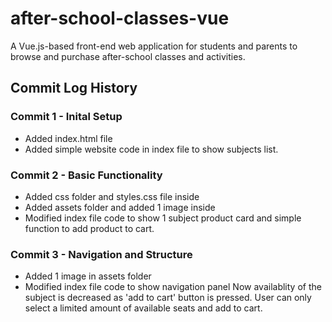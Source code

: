# after-school-classes-vue
A Vue.js-based front-end web application for students and parents to browse and purchase after-school classes and activities.
## Commit Log History
### Commit 1 - Inital Setup
- Added index.html file
- Added simple website code in index file to show subjects list.
### Commit 2 - Basic Functionality
- Added css folder and styles.css file inside
- Added assets folder and added 1 image inside
- Modified index file code to show 1 subject product card and simple function to add product to cart.
### Commit 3 - Navigation and Structure
- Added 1 image in assets folder
- Modified index file code to show navigation panel
Now availablity of the subject is decreased as 'add to cart' button is pressed. User can only select a limited amount of available seats and add to cart.